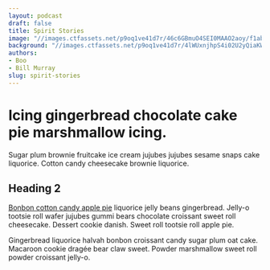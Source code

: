 ```yaml
---
layout: podcast
draft: false
title: Spirit Stories
image: "//images.ctfassets.net/p9oq1ve41d7r/46c6GBmuO4SEI0MAAO2aoy/f1ab7c226cfd0f78d43171197e79cb0c/jurassic-park-movie-clip-screenshot-rape-of-the-natural-world_large.jpg"
background: "//images.ctfassets.net/p9oq1ve41d7r/4lWUxnjhpS4i02U2yQiaKW/7b140037c67fdbe64fc0dc4011110268/83ae598c9083dcb58944f1b6fb0c07555f919618.jpg"
authors:
- Boo
- Bill Murray
slug: spirit-stories
---
```


<h1 id="icing-gingerbread-chocolate-cake-pie-marshmallow-icing">Icing gingerbread chocolate cake pie marshmallow icing.</h1>

<p>Sugar plum brownie fruitcake ice cream jujubes jujubes sesame snaps cake liquorice. Cotton candy cheesecake brownie liquorice.</p>

<h2 id="heading-2">Heading 2</h2>

<p><a href="http://www.abbygirlsweets.com/">Bonbon cotton candy apple pie</a> liquorice jelly beans gingerbread. Jelly-o tootsie roll wafer jujubes gummi bears chocolate croissant sweet roll cheesecake. Dessert cookie danish. Sweet roll tootsie roll apple pie.</p>

<p>Gingerbread liquorice halvah bonbon croissant candy sugar plum oat cake. Macaroon cookie dragée bear claw sweet. Powder marshmallow sweet roll powder croissant jelly-o.</p>
